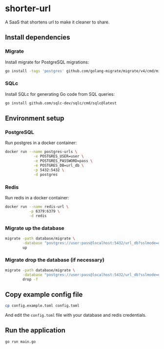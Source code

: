 # shorter-url
A SaaS that shortens url to make it cleaner to share.

## Install dependencies

### Migrate

Install migrate for PostgreSQL migrations:
```bash
go install -tags 'postgres' github.com/golang-migrate/migrate/v4/cmd/migrate@latest
```

### SQLc

Install SQLc for generating Go code from SQL queries:
```bash
go install github.com/sqlc-dev/sqlc/cmd/sqlc@latest
```

## Environment setup

### PostgreSQL

Run postgres in a docker container:

```bash
docker run --name postgres-urls \
	         -e POSTGRES_USER=user \
	         -e POSTGRES_PASSWORD=pass \
	         -e POSTGRES_DB=url_db \
	         -p 5432:5432 \
	         -d postgres
```

### Redis

Run redis in a docker container:

```bash
docker run --name redis-url \
           -p 6379:6379 \
           -d redis
```

### Migrate up the database

```bash
migrate -path database/migrate \
        -database "postgres://user:pass@localhost:5432/url_db?sslmode=disable" \
        up
```

### Migrate drop the database (if necessary)

```bash
migrate -path database/migrate \
        -database "postgres://user:pass@localhost:5432/url_db?sslmode=disable" \
        drop -f
```

## Copy example config file
```bash
cp config.example.toml config.toml
```

And edit the `config.toml` file with your database and redis credentials.

## Run the application

```bash
go run main.go
```


